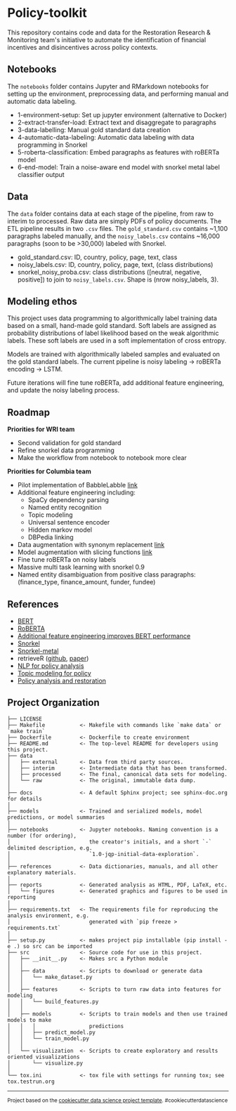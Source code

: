 Policy-toolkit
==============================

This repository contains code and data for the Restoration Research & Monitoring team's initiative to automate the identification of financial incentives and disincentives across policy contexts.

## Notebooks

The `notebooks` folder contains Jupyter and RMarkdown notebooks for setting up the environment, preprocessing data, and performing manual and automatic data labeling.

   * 1-environment-setup: Set up jupyter environment (alternative to Docker)
   * 2-extract-transfer-load: Extract text and disaggregate to paragraphs
   * 3-data-labelling: Manual gold standard data creation
   * 4-automatic-data-labeling: Automatic data labeling with data programming in Snorkel
   * 5-roberta-classification: Embed paragraphs as features with roBERTa model
   * 6-end-model: Train a noise-aware end model with snorkel metal label classifier output

## Data

The `data` folder contains data at each stage of the pipeline, from raw to interim to processed. Raw data are simply PDFs of policy documents. The ETL pipeline results in two `.csv` files. The `gold_standard.csv` contains ~1,100 paragraphs labeled manually, and the `noisy_labels.csv` contains ~16,000 paragraphs (soon to be >30,000) labeled with Snorkel.

   * gold_standard.csv: ID, country, policy, page, text, class
   * noisy_labels.csv: ID, country, policy, page, text, (class distributions)
   * snorkel_noisy_proba.csv: class distributions ([neutral, negative, positive]) to join to `noisy_labels.csv`. Shape is (nrow noisy_labels, 3).
   
## Modeling ethos

This project uses data programming to algorithmically label training data based on a small, hand-made gold standard. Soft labels are assigned as probability distributions of label likelihood based on the weak algorithmic labels. These soft labels are used in a soft implementation of cross entropy.

Models are trained with algorithmically labeled samples and evaluated on the gold standard labels. The current pipeline is noisy labeling -> roBERTa encoding -> LSTM.

Future iterations will fine tune roBERTa, add additional feature engineering, and update the noisy labeling process.

## Roadmap

**Priorities for WRI team**
   * Second validation for gold standard
   * Refine snorkel data programming
   * Make the workflow from notebook to notebook more clear

**Priorities for Columbia team**
   * Pilot implementation of BabbleLabble [link](https://github.com/HazyResearch/babble)
   * Additional feature engineering including:
      * SpaCy dependency parsing
      * Named entity recognition
      * Topic modeling
      * Universal sentence encoder
      * Hidden markov model
      * DBPedia linking
   * Data augmentation with synonym replacement [link](https://www.snorkel.org/use-cases/02-spam-data-augmentation-tutorial)
   * Model augmentation with slicing functions [link](https://www.snorkel.org/use-cases/03-spam-data-slicing-tutorial)
   * Fine tune roBERTa on noisy labels
   * Massive multi task learning with snorkel 0.9
   * Named entity disambiguation from positive class paragraphs: (finance_type, finance_amount, funder, fundee)

## References

   * [BERT](https://arxiv.org/pdf/1810.04805.pdf)
   * [RoBERTA](https://arxiv.org/pdf/1907.11692.pdf)
   * [Additional feature engineering improves BERT performance](http://web.stanford.edu/class/cs224n/reports/default/15791958.pdf)
   * [Snorkel](https://dawn.cs.stanford.edu/pubs/snorkel-nips2016.pdf)
   * [Snorkel-metal](https://arxiv.org/pdf/1810.02840.pdf)
   * retrieveR ([github](https://github.com/wri/retrieveR), [paper](https://arxiv.org/pdf/1908.02425.pdf))
   * [NLP for policy analysis](https://web.stanford.edu/~jgrimmer/tad2.pdf)
   * [Topic modeling for policy](https://www.tandfonline.com/doi/full/10.1080/14693062.2019.1624252)
   * [Policy analysis and restoration](https://pdfs.semanticscholar.org/4bc7/af30a8ec6f325cd15da54cc5973f8be49240.pdf)

Project Organization
------------

    ├── LICENSE
    ├── Makefile           <- Makefile with commands like `make data` or `make train`
    ├── Dockerfile         <- Dockerfile to create environment
    ├── README.md          <- The top-level README for developers using this project.
    ├── data
    │   ├── external       <- Data from third party sources.
    │   ├── interim        <- Intermediate data that has been transformed.
    │   ├── processed      <- The final, canonical data sets for modeling.
    │   └── raw            <- The original, immutable data dump.
    │
    ├── docs               <- A default Sphinx project; see sphinx-doc.org for details
    │
    ├── models             <- Trained and serialized models, model predictions, or model summaries
    │
    ├── notebooks          <- Jupyter notebooks. Naming convention is a number (for ordering),
    │                         the creator's initials, and a short `-` delimited description, e.g.
    │                         `1.0-jqp-initial-data-exploration`.
    │
    ├── references         <- Data dictionaries, manuals, and all other explanatory materials.
    │
    ├── reports            <- Generated analysis as HTML, PDF, LaTeX, etc.
    │   └── figures        <- Generated graphics and figures to be used in reporting
    │
    ├── requirements.txt   <- The requirements file for reproducing the analysis environment, e.g.
    │                         generated with `pip freeze > requirements.txt`
    │
    ├── setup.py           <- makes project pip installable (pip install -e .) so src can be imported
    ├── src                <- Source code for use in this project.
    │   ├── __init__.py    <- Makes src a Python module
    │   │
    │   ├── data           <- Scripts to download or generate data
    │   │   └── make_dataset.py
    │   │
    │   ├── features       <- Scripts to turn raw data into features for modeling
    │   │   └── build_features.py
    │   │
    │   ├── models         <- Scripts to train models and then use trained models to make
    │   │   │                 predictions
    │   │   ├── predict_model.py
    │   │   └── train_model.py
    │   │
    │   └── visualization  <- Scripts to create exploratory and results oriented visualizations
    │       └── visualize.py
    │
    └── tox.ini            <- tox file with settings for running tox; see tox.testrun.org


--------

<p><small>Project based on the <a target="_blank" href="https://drivendata.github.io/cookiecutter-data-science/">cookiecutter data science project template</a>. #cookiecutterdatascience</small></p>
